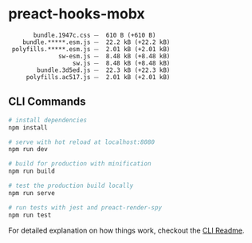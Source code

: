 # preact-hooks-mobx

```
       bundle.1947c.css ⏤  610 B (+610 B)
    bundle.*****.esm.js ⏤  22.2 kB (+22.2 kB)
 polyfills.*****.esm.js ⏤  2.01 kB (+2.01 kB)
              sw-esm.js ⏤  8.48 kB (+8.48 kB)
                  sw.js ⏤  8.48 kB (+8.48 kB)
        bundle.3d5ed.js ⏤  22.3 kB (+22.3 kB)
     polyfills.ac517.js ⏤  2.01 kB (+2.01 kB)
```

## CLI Commands

``` bash
# install dependencies
npm install

# serve with hot reload at localhost:8080
npm run dev

# build for production with minification
npm run build

# test the production build locally
npm run serve

# run tests with jest and preact-render-spy 
npm run test
```

For detailed explanation on how things work, checkout the [CLI Readme](https://github.com/developit/preact-cli/blob/master/README.md).
